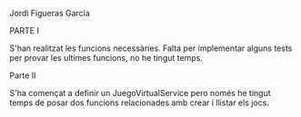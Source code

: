 Jordi Figueras García

PARTE I 

S'han realitzat les funcions necessàries.
Falta per implementar alguns tests per provar les ultimes funcions, no he tingut temps.

Parte II

S'ha començat a definir un JuegoVirtualService pero només he tingut temps de posar dos funcions relacionades amb crear i llistar els jocs.
